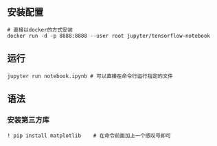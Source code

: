 ## 安装配置

```shell
# 直接以docker的方式安装
docker run -d -p 8888:8888 --user root jupyter/tensorflow-notebook
```

## 运行

```shell
jupyter run notebook.ipynb # 可以直接在命令行运行指定的文件
```

## 语法

### 安装第三方库

```shell
! pip install matplotlib	# 在命令前面加上一个感叹号即可
```

